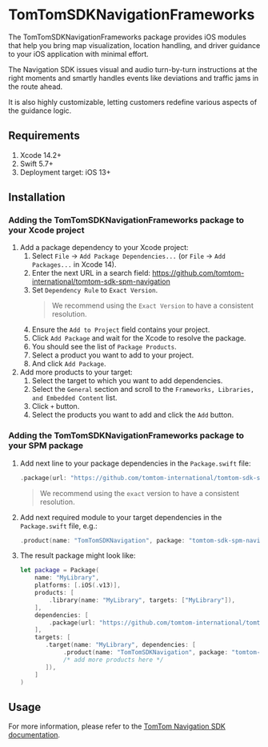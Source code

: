 # TomTomSDKNavigationFrameworks

The TomTomSDKNavigationFrameworks package provides iOS modules that help you bring map visualization, location handling, and driver guidance to your iOS application with minimal effort.

The Navigation SDK issues visual and audio turn-by-turn instructions at the right moments and smartly handles events like deviations and traffic jams in the route ahead.

It is also highly customizable, letting customers redefine various aspects of the guidance logic.

## Requirements

1. Xcode 14.2+
1. Swift 5.7+
1. Deployment target: iOS 13+

## Installation
### Adding the TomTomSDKNavigationFrameworks package to your Xcode project
1. Add a package dependency to your Xcode project:
    1. Select `File` → `Add Package Dependencies...` (or `File` → `Add Packages...` in Xcode 14).
    2. Enter the next URL in a search field: https://github.com/tomtom-international/tomtom-sdk-spm-navigation
    3. Set `Dependency Rule` to `Exact Version`.
        > We recommend using the `Exact Version` to have a consistent resolution.
    4. Ensure the `Add to Project` field contains your project.
    5. Click `Add Package` and wait for the Xcode to resolve the package.
    6. You should see the list of `Package Products`.
    7. Select a product you want to add to your project.
    8. And click `Add Package`.
2. Add more products to your target:
    1. Select the target to which you want to add dependencies.
    2. Select the `General` section and scroll to the `Frameworks, Libraries, and Embedded Content` list.
    3. Click `+` button.
    4. Select the products you want to add and click the `Add` button.
### Adding the TomTomSDKNavigationFrameworks package to your SPM package
1. Add next line to your package dependencies in the `Package.swift` file:
    ```swift
    .package(url: "https://github.com/tomtom-international/tomtom-sdk-spm-navigation", exact: "0.34.2")
    ```
    > We recommend using the `exact` version to have a consistent resolution.
2. Add next required module to your target dependencies in the `Package.swift` file, e.g.:
    ```swift
    .product(name: "TomTomSDKNavigation", package: "tomtom-sdk-spm-navigation")
    ```
3. The result package might look like:
    ```swift
    let package = Package(
        name: "MyLibrary",
        platforms: [.iOS(.v13)],
        products: [
            .library(name: "MyLibrary", targets: ["MyLibrary"]),
        ],
        dependencies: [
            .package(url: "https://github.com/tomtom-international/tomtom-sdk-spm-navigation", exact: "0.34.2")
        ],
        targets: [
           .target(name: "MyLibrary", dependencies: [
                .product(name: "TomTomSDKNavigation", package: "tomtom-sdk-spm-navigation")
                /* add more products here */
           ]),
        ]
    )
    ```

## Usage

For more information, please refer to the [TomTom Navigation SDK documentation](https://developer.tomtom.com/ios/navigation/documentation/overview/introduction).
